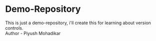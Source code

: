 # Demo-Repository
This is just a demo-repository, i'll create this for learning about version controls.
<br>
Author - Piyush Mohadikar
